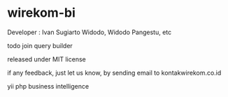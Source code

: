 wirekom-bi
==========
Developer : Ivan Sugiarto Widodo, Widodo Pangestu, etc

todo join query builder

released under MIT license


if any feedback, just let us know, by sending email to kontak<at>wirekom.co.id

yii php business intelligence
